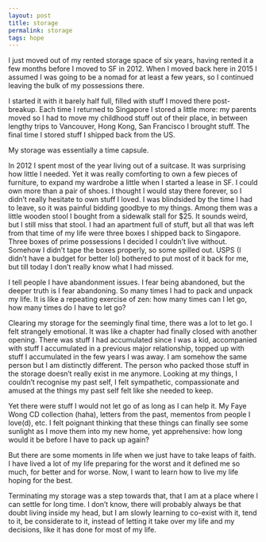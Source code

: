 ```yaml
---
layout: post
title: storage
permalink: storage
tags: hope
---
```


I just moved out of my rented storage space of six years, having rented it a few months before I moved to SF in 2012. When I moved back here in 2015 I assumed I was going to be a nomad for at least a few years, so I continued leaving the bulk of my possessions there. 

I started it with it barely half full, filled with stuff I moved there post-breakup. Each time I returned to Singapore I stored a little more: my parents moved so I had to move my childhood stuff out of their place, in between lengthy trips to Vancouver, Hong Kong, San Francisco I brought stuff. The final time I stored stuff I shipped back from the US. 

My storage was essentially a time capsule.

In 2012 I spent most of the year living out of a suitcase. It was surprising how little I needed.  Yet it was really comforting to own a few pieces of furniture, to expand my wardrobe a little when I started a lease in SF. I could own more than a pair of shoes. I thought I would stay there forever, so I didn’t really hesitate to own stuff I loved. I was blindsided by the time I had to leave, so it was painful bidding goodbye to my things. Among them was a little wooden stool I bought from a sidewalk stall for $25. It sounds weird, but I still miss that stool. I had an apartment full of stuff, but all that was left from that time of my life were three boxes I shipped back to Singapore. Three boxes of prime possessions I decided I couldn’t live without. Somehow I didn’t tape the boxes properly, so some spilled out. USPS (I didn’t have a budget for better lol) bothered to put most of it back for me, but till today I don’t really know what I had missed.

I tell people I have abandonment issues. I fear being abandoned, but the deeper truth is I fear abandoning. So many times I had to pack and unpack my life. It is like a repeating exercise of zen: how many times can I let go, how many times do I have to let go?

Clearing my storage for the seemingly final time, there was a lot to let go. I felt strangely emotional. It was like a chapter had finally closed with another opening. There was stuff I had accumulated since I was a kid, accompanied with stuff I accumulated in a previous major relationship, topped up with stuff I accumulated in the few years I was away. I am somehow the same person but I am distinctly different. The person who packed those stuff in the storage doesn’t really exist in me anymore. Looking at my things, I couldn’t recognise my past self, I felt sympathetic, compassionate and amused at the things my past self felt like she needed to keep.

Yet there were stuff I would not let go of as long as I can help it. My Faye Wong CD collection (haha), letters from the past, mementos from people I love(d), etc. I felt poignant thinking that these things can finally see some sunlight as I move them into my new home, yet apprehensive: how long would it be before I have to pack up again?

But there are some moments in life when we just have to take leaps of faith. I have lived a lot of my life preparing for the worst and it defined me so much, for better and for worse. Now, I want to learn how to live my life hoping for the best.

Terminating my storage was a step towards that, that I am at a place where I can settle for long time. I don’t know, there will probably always be that doubt living inside my head, but I am slowly learning to co-exist with it, tend to it, be considerate to it, instead of letting it take over my life and my decisions, like it has done for most of my life.

